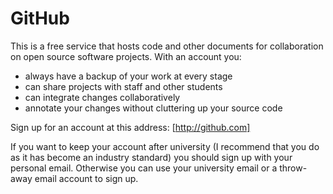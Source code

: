 # GitHub

This is a free service that hosts code and other documents for collaboration on open source software projects. With an account you:

- always have a backup of your work at every stage
- can share projects with staff and other students
- can integrate changes collaboratively
- annotate your changes without cluttering up your source code

Sign up for an account at this address: [http://github.com]

If you want to keep your account after university (I recommend that you do as it has become an industry standard) you should sign up with your personal email. Otherwise you can use your university email or a throw-away email account to sign up.
